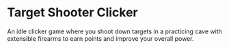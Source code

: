 <h1>Target Shooter Clicker</h1>

An idle clicker game where you shoot down targets in a practicing cave with extensible firearms to earn points and improve your overall power.
